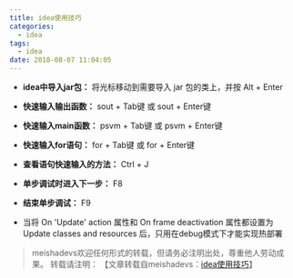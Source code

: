 ```yaml
---
title: idea使用技巧
categories:
  - idea
tags:
  - idea
date: 2018-08-07 11:04:05
---
```

- **idea中导入jar包：** 将光标移动到需要导入 jar 包的类上，并按 Alt + Enter


- **快速输入输出函数：** sout + Tab键 或 sout + Enter键


- **快速输入main函数：** psvm + Tab键 或 psvm + Enter键


- **快速输入for语句：** for + Tab键 或 for + Enter键


- **查看语句快速输入的方法：** Ctrl + J


- **单步调试时进入下一步：** F8


- **结束单步调试：** F9


- 当将 On 'Update' action 属性和 On frame deactivation 属性都设置为 Update classes and resources 后，只用在debug模式下才能实现热部署


> meishadevs欢迎任何形式的转载，但请务必注明出处，尊重他人劳动成果。
转载请注明： 【文章转载自meishadevs：[idea使用技巧](http://meishadevs.com/blog/idea%E4%BD%BF%E7%94%A8%E6%8A%80%E5%B7%A7/)】